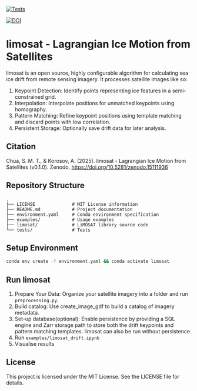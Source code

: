 [![Tests](https://github.com/nansencenter/arktalas_ice_drift_experiments/actions/workflows/test.yaml/badge.svg?branch=limosat)](https://github.com/nansencenter/arktalas_ice_drift_experiments/actions/workflows/test.yaml)

[![DOI](https://zenodo.org/badge/DOI/10.5281/zenodo.15111936.svg)](https://doi.org/10.5281/zenodo.15111936)

# limosat - Lagrangian Ice Motion from Satellites

limosat is an open source, highly configurable algorithm for calculating sea ice drift from remote sensing imagery. It processes satellite images like so:

1.	Keypoint Detection: Identify points representing ice features in a semi-constrained grid.
2.	Interpolation: Interpolate positions for unmatched keypoints using homography.
3.	Pattern Matching: Refine keypoint positions using template matching and discard points with low correlation.
4.	Persistent Storage: Optionally save drift data for later analysis.

## Citation

Chua, S. M. T., & Korosov, A. (2025). limosat - Lagrangian Ice Motion from Satellites (v0.1.0). Zenodo. https://doi.org/10.5281/zenodo.15111936

## Repository Structure
```
.
├── LICENSE              # MIT License information
├── README.md            # Project documentation
├── environment.yaml     # Conda environment specification
├── examples/            # Usage examples
├── limosat/             # LiMOSAT library source code
└── tests/               # Tests
```
## Setup Environment

```bash
conda env create -f environment.yaml && conda activate limosat
```

## Run limosat
1.	Prepare Your Data:
Organize your satellite imagery into a folder and run `preprocessing.py`.
2. Build catalog:
Use create_image_gdf to build a catalog of imagery metadata.
3.	Set-up database(optional):
Enable persistence by providing a SQL engine and Zarr storage path to store both the drift keypoints and pattern matching templates. limosat can also be run without persistence.
4.	Run `examples/limosat_drift.ipynb`
5. Visualise results

## License

This project is licensed under the MIT License. See the LICENSE file for details.
